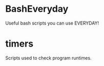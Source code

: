 BashEveryday
============
Useful bash scripts you can use EVERYDAY!

timers
======
Scripts used to check program runtimes.
